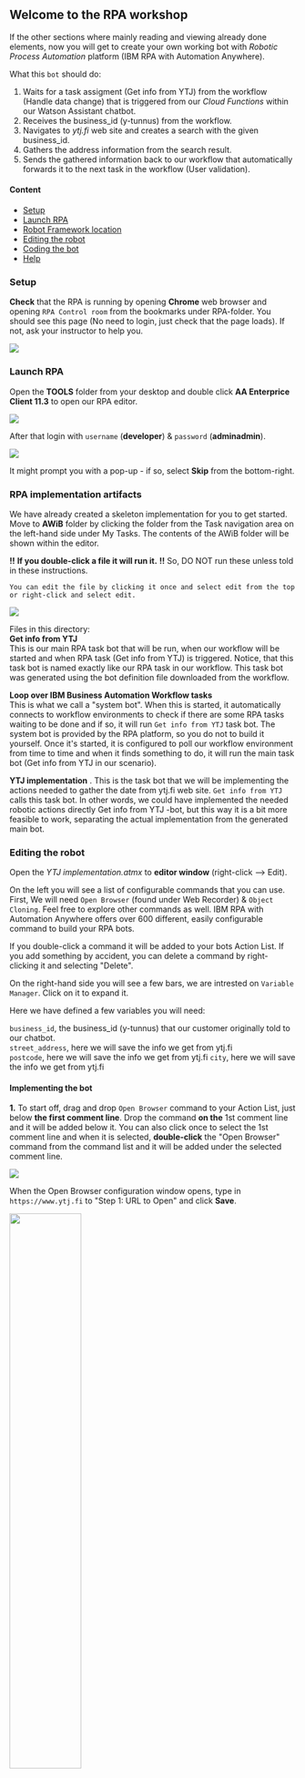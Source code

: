## Welcome to the RPA workshop
If the other sections where mainly reading and viewing already done elements, now you will get to create your own working bot with _Robotic Process Automation_ platform (IBM RPA with Automation Anywhere).  

What this ``bot`` should do:
1. Waits for a task assigment (Get info from YTJ) from the workflow (Handle data change) that is triggered from our _Cloud Functions_ within our Watson Assistant chatbot.
2. Receives the business_id (y-tunnus) from the workflow.
3. Navigates to _ytj.fi_ web site and creates a search with the given business_id.
4. Gathers the address information from the search result.
5. Sends the gathered information back to our workflow that automatically forwards it to the next task in the workflow (User validation).

#### Content
- [Setup](#setup)
- [Launch RPA](#launch-rpa)
- [Robot Framework location](#robot-framework-location)
- [Editing the robot](#editing-the-robot) 
- [Coding the bot](#coding-the-bot) 
- [Help](#help)

### Setup
**Check** that the RPA is running by opening __Chrome__ web browser and opening ``RPA Control room`` from the bookmarks under RPA-folder. You should see this page (No need to login, just check that the page loads). If not, ask your instructor to help you.

![](./images/RPA_ControlRoom.png)  

### Launch RPA
Open the __TOOLS__ folder from your desktop and double click __AA Enterprice Client 11.3__ to open our RPA editor.

![](./images/RPA_Launch.png)

After that login  with ``username`` (__developer__) & ``password`` (__adminadmin__).

![](./images/RPA_Login.png)   

It might prompt you with a pop-up - if so, select __Skip__ from the bottom-right. 


### RPA implementation artifacts
We have already created a skeleton implementation for you to get started. Move to __AWiB__ folder by clicking the folder from the Task navigation area on the left-hand side under My Tasks. The contents of the AWiB folder will be shown within the editor.

**!!** **If you double-click a file it will run it.**  **!!** So, DO NOT run these unless told in these instructions.

``You can edit the file by clicking it once and select edit from the top or right-click and select edit.``

![](./images/rpa_artifacts.png)

Files in this directory:  
**Get info from YTJ**   
This is our main RPA task bot that will be run, when our workflow will be started and when RPA task (Get info from YTJ) is triggered. Notice, that this task bot is named exactly like our RPA task in our workflow. This task bot was generated using the bot definition file downloaded from the workflow.

**Loop over IBM Business Automation Workflow tasks**  
This is what we call a "system bot". When this is started, it automatically connects to workflow environments to check if there are some RPA tasks waiting to be done and if so, it will run ``Get info from YTJ`` task bot. The system bot is provided by the RPA platform, so you do not to build it yourself. Once it's started, it is configured to poll our workflow environment from time to time and when it finds something to do, it will run the main task bot (Get info from YTJ in our scenario).

**YTJ implementation** . 
This is the task bot that we will be implementing the actions needed to gather the date from ytj.fi web site. ``Get info from YTJ`` calls this task bot. In other words, we could have implemented the needed robotic actions directly Get info from YTJ -bot, but this way it is a bit more feasible to work, separating the actual implementation from the generated main bot.

### Editing the robot
Open the _YTJ implementation.atmx_ to __editor window__ (right-click --> Edit).

On the left you will see a list of configurable commands that you can use. First, We will need ``Open Browser`` (found under Web Recorder) & ``Object Cloning``. Feel free to explore other commands as well. IBM RPA with Automation Anywhere offers over 600 different, easily configurable command to build your RPA bots.

If you double-click a command it will be added to your bots Action List. If you add something by accident, you can delete a command by right-clicking it and selecting "Delete".

On the right-hand side you will see a few bars, we are intrested on ``Variable Manager``. Click on it to expand it.

Here we have defined a few variables you will need:  

``business_id``, the business_id (y-tunnus) that our customer originally told to our chatbot.  
``street_address``, here we will save the info we get from ytj.fi   
``postcode``, here we will save the info we get from ytj.fi
``city``, here we will save the info we get from ytj.fi
   
#### Implementing the bot
__1.__ To start off, drag and drop ``Open Browser`` command to your Action List, just below __the first comment line__. Drop the command __on the__ 1st comment line and it will be added below it. You can also click once to select the 1st comment line and when it is selected, __double-click__ the "Open Browser" command from the command list and it will be added under the selected comment line.

![](./images/command1.png)

When the Open Browser configuration window opens, type in ``https://www.ytj.fi`` to "Step 1: URL to Open" and click __Save__.

<img src="./images/conf_openbrowser.png" width="50%">

You can now test and run your bot for the first time! It has only one command - to open YTJ web page in web browser -, but let's run it because we need the YTJ web page opened when we move forward. First, click __Save__ on the editor window and then __Run__ to test your bot. __NOTE!__ When you click "Run", the RPA platform will take over your controls (mouse and keyboard). Make sure not to touch anything when the bot is running or you might interfere its operation.

![](./images/start_stop.JPG)

Your bot should run and YTJ web page should be opened in Internet Explorer (IE). Bot stops automatically. If you see a pop-up in IE about some security preferences, click "Ask me later" to close the pop-up. Nice! Your first RPA run :) __Make sure to leave the YTJ web site open!!__

__2.__ Next lets add a ``Object cloning`` and select the search box from the ytj.fi website. We will add the business_id variable value to it.

- Back in RPA editor window, drag and drop ``Object Cloning`` command under the second comment line.
- When the configuration window opens, select "YTJ - Etusivu - Internet Explorer" for the Select Window -configuration.
- Next click __Capture__ button __and keep your mouse button pressed down!__
- While keeping your mouse button down, you should now see the YTJ web page in IE. __Move your mouse cursor over the search input field__ (Hae yrityksen nimellä tai Y-tunnuksella) and when you see a red rectangle pulsing around its borders, let go of your mouse button. This will capture the text input field as an object that we can next define some actions against.
- When the configuration window opens, select __Set Text__ to "Select action to perform".
- Click "Text to set" input field to move your cursor/focus to it.
- Press __Function + F2__ [Fn+F2] to bring up "Insert variable" window, select __business_id__ and click "Insert".
- Click "Save" on the Object Cloning window and finally also in the editor window to save your bot.

![](./images/select_searchBar.gif)

Your action list in the editor should now be similar to this:

![](./images/actionlist1.png)

__3.__ Next we want our bot to click the search button / icon on the YTJ web page. You could use the ``Object Cloning`` command similarly as we just did, but let's use another option for this. Let's try the __Smart Recorder__! You can use recording to record your different interaction with the UI you're using. This makes creating new bots very easy and quick :) ``Before you start, make sure that you have the third (3.) comment row selected in your editor's action list.``

- Click the "Record" button / icon on your editor (between "New" and "Run" on the top section of the editor window).
- Select __YTJ - Etusivu - Internet Explorer__ as the window you wnat to use for recording and click "Start".
- You should now see the YTJ web site within your browser and additional small "Recording" window on the top of it with controls to Pause and Stop the recording.
<img src="./images/recorder.png" width="30%">

- Move your mouse cursor over the "Search" button / icon and click it as you normally would.
<img src="./images/searchclick.png" width="50%">

- You should see the web page changing. Click __Stop__ on the small Recording window. This will stop the recording and bring the RPA editor window forward again.
- Notice that a new Object Cloning command has been added under the third comment row.

![](./images/after_searchclick.png)

__Save__ your work. Then go ahead and __close__ your IE browser window! This is because next we will test and __Run__ our bot again and if there's an old browser window open with the same name, our bot might get confused.

Once you have closed your IE, run your bot by clicking the "Run" button / icon on the editor. Hands off! Remember, when the bot is running, it's actually using the same controls (mouse and keyboard) that you are!

Once the bot finishes, you should see a similar page in your IE browser window:

![](./images/after_secondrun.png)

How did the know to use a valid business id (Y-tunnus) to search for Posti? This is because the variables that we had already prepared for you had a value of __15318864-4__ defined as its default value (that is used when its not otherwise set). Leave the browser window open move back to your RPA editor window.

__4.__ The robot needs to click the first search result (in the "Hakutulokset table") in order to see more detaled information about company we were searching for. Go ahead and add this action under the 4th comment row in your action list. I would do this by using the __Smart Recorder__ (as we did in the previous step), but you can choose to use __Object Cloning__ command manually as we did in the 2nd step. Your choice :) Ask your instructor to help out if needed.

After you're done the page in your IE browser should look like this:

![](./images/final_search.png)

...and your action list in your RPA editor like this:

![](./images/actionlist2.png)

__5.__ Now we obviously want our bot to extract the needed company address information from the search result page. This is easily done using the different commands that RPA platform offers, but since the number of rows in the result HTLM table may vary based on the business id (Y-tunnus) that we are using to concuct the search, we need to make out data extraction dynamic and takes a bit more time. That's why we have already implemented the extraction bot for you that you can use to do data extraction for you. It's located under the AWiB folder in the __Helpers__ folder and called "Extract Data from YTJ HTML Table.atmx".

- Add __Run Task__ command to your RPA editors action list, under the 5th comment row.

![](./images/add_runtask.png)

- When Run Task configuration window open click __Browse__ to select the above mentioned helper task (AWiB --> Helpers --> Extract Data from YTJ HTML Table.atmx).
- Then click the __Variable__ option selection and press __Quick Map__ button to map variables beetween the task bot we're now implementing and the helper bot. Click __OK__ when the message box is shown. Your Run Task configuration window should look like this:

![](./images/conf_runtask.png)



__6.__ We Want to get the name of the company
![](./images/selectName.gif)

Please check you have the values like so:  

  
![](./images/nameValues.png)   


__8.__ We need to select the position of postiosoite  
![](./images/selectPostiosoite.gif)  

Please check you have the values like so:  
  
  
![](./images/postiosoiteValues.png)  

__9.__ Setup our function that gets dynamically our ``street_address``, ``postcode`` & ``city``  
![](./images/setupFunction.gif)

##### Help
I can't select ytj.fi to my ``Object clone``   
> Please check you have the webpage open on the background. As it will list only pages you have open.  

How to add variables to fields?  
> Select the field you want the variable and press F2 . 

Robot isn't doing nothing  
> Make sure you don't have multiple webpages open, it will only work on one page.  

Web page stays open after task is completed  
> Remeber to add a close webpage at the end of all code blocks  

I'm stuck, what to do.  
> Don't hesitate to ask help.   

> Also if you can't get the functions to work. There is an working version. Ask assistance to get it setup.  
